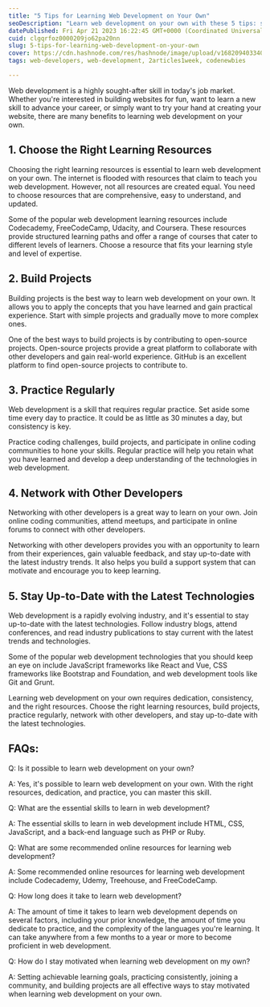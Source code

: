 ```yaml
---
title: "5 Tips for Learning Web Development on Your Own"
seoDescription: "Learn web development on your own with these 5 tips: set a goal, learn by doing, use online resources, build a portfolio, and stay motivated."
datePublished: Fri Apr 21 2023 16:22:45 GMT+0000 (Coordinated Universal Time)
cuid: clgqrfoz0000209jo62pa20nn
slug: 5-tips-for-learning-web-development-on-your-own
cover: https://cdn.hashnode.com/res/hashnode/image/upload/v1682094033406/ef92361a-f5aa-480c-b35e-e3e7730cc16a.jpeg
tags: web-developers, web-development, 2articles1week, codenewbies

---
```


Web development is a highly sought-after skill in today's job market. Whether you're interested in building websites for fun, want to learn a new skill to advance your career, or simply want to try your hand at creating your website, there are many benefits to learning web development on your own. 

## 1\. Choose the Right Learning Resources

Choosing the right learning resources is essential to learn web development on your own. The internet is flooded with resources that claim to teach you web development. However, not all resources are created equal. You need to choose resources that are comprehensive, easy to understand, and updated.

Some of the popular web development learning resources include Codecademy, FreeCodeCamp, Udacity, and Coursera. These resources provide structured learning paths and offer a range of courses that cater to different levels of learners. Choose a resource that fits your learning style and level of expertise.

## 2\. Build Projects

Building projects is the best way to learn web development on your own. It allows you to apply the concepts that you have learned and gain practical experience. Start with simple projects and gradually move to more complex ones.

One of the best ways to build projects is by contributing to open-source projects. Open-source projects provide a great platform to collaborate with other developers and gain real-world experience. GitHub is an excellent platform to find open-source projects to contribute to.

## 3\. Practice Regularly

Web development is a skill that requires regular practice. Set aside some time every day to practice. It could be as little as 30 minutes a day, but consistency is key.

Practice coding challenges, build projects, and participate in online coding communities to hone your skills. Regular practice will help you retain what you have learned and develop a deep understanding of the technologies in web development.

## 4\. Network with Other Developers

Networking with other developers is a great way to learn on your own. Join online coding communities, attend meetups, and participate in online forums to connect with other developers.

Networking with other developers provides you with an opportunity to learn from their experiences, gain valuable feedback, and stay up-to-date with the latest industry trends. It also helps you build a support system that can motivate and encourage you to keep learning.

## 5\. Stay Up-to-Date with the Latest Technologies

Web development is a rapidly evolving industry, and it's essential to stay up-to-date with the latest technologies. Follow industry blogs, attend conferences, and read industry publications to stay current with the latest trends and technologies.

Some of the popular web development technologies that you should keep an eye on include JavaScript frameworks like React and Vue, CSS frameworks like Bootstrap and Foundation, and web development tools like Git and Grunt.

Learning web development on your own requires dedication, consistency, and the right resources. Choose the right learning resources, build projects, practice regularly, network with other developers, and stay up-to-date with the latest technologies.

## FAQs:

Q: Is it possible to learn web development on your own?

A: Yes, it's possible to learn web development on your own. With the right resources, dedication, and practice, you can master this skill.

Q: What are the essential skills to learn in web development?

A: The essential skills to learn in web development include HTML, CSS, JavaScript, and a back-end language such as PHP or Ruby.

Q: What are some recommended online resources for learning web development?

A: Some recommended online resources for learning web development include Codecademy, Udemy, Treehouse, and FreeCodeCamp.

Q: How long does it take to learn web development?

A: The amount of time it takes to learn web development depends on several factors, including your prior knowledge, the amount of time you dedicate to practice, and the complexity of the languages you're learning. It can take anywhere from a few months to a year or more to become proficient in web development.

Q: How do I stay motivated when learning web development on my own?

A: Setting achievable learning goals, practicing consistently, joining a community, and building projects are all effective ways to stay motivated when learning web development on your own.